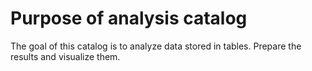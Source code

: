 # Purpose of analysis catalog
The goal of this catalog is to analyze data stored in tables. Prepare the results and visualize them. 